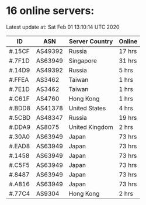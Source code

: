 # 16 online servers:

Latest update at: Sat Feb 01 13:10:14 UTC 2020

| ID | ASN | Server Country | Online |
| -- | --- | -------------- | ------ |
| #.15CF | AS49392 | Russia | 17 hrs |
| #.7F1D | AS63949 | Singapore | 31 hrs |
| #.14D9 | AS49392 | Russia | 5 hrs |
| #.FFEA | AS3462 | Taiwan | 1 hrs |
| #.7E1D | AS3462 | Taiwan | 1 hrs |
| #.C61F | AS4760 | Hong Kong | 1 hrs |
| #.BDD8 | AS41378 | United States | 4 hrs |
| #.5CBD | AS48347 | Russia | 19 hrs |
| #.DDA9 | AS8075 | United Kingdom | 2 hrs |
| #.30A0 | AS63949 | Japan | 73 hrs |
| #.EAD8 | AS63949 | Japan | 73 hrs |
| #.1458 | AS63949 | Japan | 73 hrs |
| #.C5F5 | AS63949 | Japan | 73 hrs |
| #.8487 | AS63949 | Japan | 73 hrs |
| #.A816 | AS63949 | Japan | 73 hrs |
| #.77C4 | AS9304 | Hong Kong | 2 hrs |

